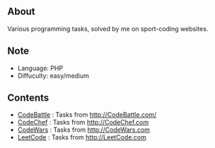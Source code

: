 ## About
Various programming tasks, solved by me on sport-coding websites.

## Note
- Language: PHP
- Diffuculty: easy/medium

## Contents
- [CodeBattle](CodeBattle/readme.md) : Tasks from http://CodeBattle.com/
- [CodeChef](CodeChef/readme.md) : Tasks from http://CodeChef.com
- [CodeWars](CodeWars/readme.md) : Tasks from http://CodeWars.com
- [LeetCode](Leetcode/readme.md) : Tasks from http://LeetCode.com
